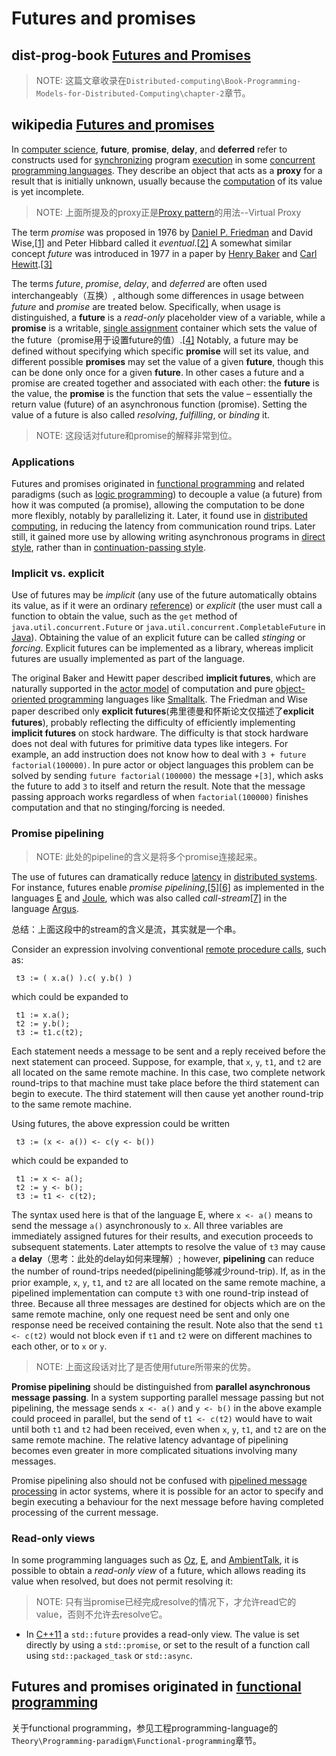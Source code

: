 # Futures and promises



## dist-prog-book [Futures and Promises](http://dist-prog-book.com/chapter/2/futures.html)

> NOTE: 这篇文章收录在`Distributed-computing\Book-Programming-Models-for-Distributed-Computing\chapter-2`章节。

## wikipedia [Futures and promises](https://en.wikipedia.org/wiki/Futures_and_promises)

In [computer science](https://en.wikipedia.org/wiki/Computer_science), **future**, **promise**, **delay**, and **deferred** refer to constructs used for [synchronizing](https://en.wikipedia.org/wiki/Synchronization_(computer_science)) program [execution](https://en.wikipedia.org/wiki/Execution_(computing)) in some [concurrent programming languages](https://en.wikipedia.org/wiki/Concurrent_programming_language). They describe an object that acts as a **proxy** for a result that is initially unknown, usually because the [computation](https://en.wikipedia.org/wiki/Computation) of its value is yet incomplete.

> NOTE: 上面所提及的proxy正是[Proxy pattern](https://en.wikipedia.org/wiki/Proxy_pattern)的用法--Virtual Proxy

The term *promise* was proposed in 1976 by [Daniel P. Friedman](https://en.wikipedia.org/wiki/Daniel_P._Friedman) and David Wise,[[1\]](https://en.wikipedia.org/wiki/Futures_and_promises#cite_note-1) and Peter Hibbard called it *eventual*.[[2\]](https://en.wikipedia.org/wiki/Futures_and_promises#cite_note-2) A somewhat similar concept *future* was introduced in 1977 in a paper by [Henry Baker](https://en.wikipedia.org/wiki/Henry_Baker_(computer_scientist)) and [Carl Hewitt](https://en.wikipedia.org/wiki/Carl_Hewitt).[[3\]](https://en.wikipedia.org/wiki/Futures_and_promises#cite_note-3)

The terms *future*, *promise*, *delay*, and *deferred* are often used interchangeably（互换）, although some differences in usage between *future* and *promise* are treated below. Specifically, when usage is distinguished, a **future** is a *read-only* placeholder view of a variable, while a **promise** is a writable, [single assignment](https://en.wikipedia.org/wiki/Single_assignment) container which sets the value of the future（promise用于设置future的值）.[[4\]](https://en.wikipedia.org/wiki/Futures_and_promises#cite_note-4) Notably, a future may be defined without specifying which specific **promise** will set its value, and different possible **promises** may set the value of a given **future**, though this can be done only once for a given **future**. In other cases a future and a promise are created together and associated with each other: the **future** is the value, the **promise** is the function that sets the value – essentially the return value (future) of an asynchronous function (promise). Setting the value of a future is also called *resolving*, *fulfilling*, or *binding* it.

> NOTE: 这段话对future和promise的解释非常到位。

### Applications

Futures and promises originated in [functional programming](https://en.wikipedia.org/wiki/Functional_programming) and related paradigms (such as [logic programming](https://en.wikipedia.org/wiki/Logic_programming)) to decouple a value (a future) from how it was computed (a promise), allowing the computation to be done more flexibly, notably by parallelizing it. Later, it found use in [distributed computing](https://en.wikipedia.org/wiki/Distributed_computing), in reducing the latency from communication round trips. Later still, it gained more use by allowing writing asynchronous programs in [direct style](https://en.wikipedia.org/wiki/Direct_style), rather than in [continuation-passing style](https://en.wikipedia.org/wiki/Continuation-passing_style).

### Implicit vs. explicit

Use of futures may be *implicit* (any use of the future automatically obtains its value, as if it were an ordinary [reference](https://en.wikipedia.org/wiki/Reference_(programming))) or *explicit* (the user must call a function to obtain the value, such as the `get` method of `java.util.concurrent.Future` or `java.util.concurrent.CompletableFuture` in [Java](https://en.wikipedia.org/wiki/Java_(programming_language))). Obtaining the value of an explicit future can be called *stinging* or *forcing*. Explicit futures can be implemented as a library, whereas implicit futures are usually implemented as part of the language.

The original Baker and Hewitt paper described **implicit futures**, which are naturally supported in the [actor model](https://en.wikipedia.org/wiki/Actor_model) of computation and pure [object-oriented programming](https://en.wikipedia.org/wiki/Object-oriented_programming) languages like [Smalltalk](https://en.wikipedia.org/wiki/Smalltalk). The Friedman and Wise paper described only **explicit futures**(弗里德曼和怀斯论文仅描述了**explicit futures**), probably reflecting the difficulty of efficiently implementing **implicit futures** on stock hardware. The difficulty is that stock hardware does not deal with futures for primitive data types like integers. For example, an add instruction does not know how to deal with `3 + future factorial(100000)`. In pure actor or object languages this problem can be solved by sending `future factorial(100000)` the message `+[3]`, which asks the future to add `3` to itself and return the result. Note that the message passing approach works regardless of when `factorial(100000)` finishes computation and that no stinging/forcing is needed.

### Promise pipelining

> NOTE: 此处的pipeline的含义是将多个promise连接起来。

The use of futures can dramatically reduce [latency](https://en.wikipedia.org/wiki/Latency_(engineering)) in [distributed systems](https://en.wikipedia.org/wiki/Distributed_computing). For instance, futures enable *promise pipelining*,[[5\]](https://en.wikipedia.org/wiki/Futures_and_promises#cite_note-5)[[6\]](https://en.wikipedia.org/wiki/Futures_and_promises#cite_note-6) as implemented in the languages [E](https://en.wikipedia.org/wiki/E_(programming_language)) and [Joule](https://en.wikipedia.org/wiki/Joule_(programming_language)), which was also called *call-stream*[[7\]](https://en.wikipedia.org/wiki/Futures_and_promises#cite_note-SIGPLAN_pp._260-7) in the language [Argus](https://en.wikipedia.org/wiki/Argus_(programming_language)).

总结：上面这段中的stream的含义是流，其实就是一个串。

Consider an expression involving conventional [remote procedure calls](https://en.wikipedia.org/wiki/Remote_procedure_call), such as:

```
 t3 := ( x.a() ).c( y.b() )
```

which could be expanded to

```E
 t1 := x.a();
 t2 := y.b();
 t3 := t1.c(t2);
```

Each statement needs a message to be sent and a reply received before the next statement can proceed. Suppose, for example, that `x`, `y`, `t1`, and `t2` are all located on the same remote machine. In this case, two complete network round-trips to that machine must take place before the third statement can begin to execute. The third statement will then cause yet another round-trip to the same remote machine.

Using futures, the above expression could be written

```E
 t3 := (x <- a()) <- c(y <- b())
```

which could be expanded to

```E
 t1 := x <- a();
 t2 := y <- b();
 t3 := t1 <- c(t2);
```

The syntax used here is that of the language E, where `x <- a()` means to send the message `a()` asynchronously to `x`. All three variables are immediately assigned futures for their results, and execution proceeds to subsequent statements. Later attempts to resolve the value of `t3` may cause a **delay**（思考：此处的delay如何来理解）; however, **pipelining** can reduce the number of round-trips needed(pipelining能够减少round-trip). If, as in the prior example, `x`, `y`, `t1`, and `t2` are all located on the same remote machine, a pipelined implementation can compute `t3` with one round-trip instead of three. Because all three messages are destined for objects which are on the same remote machine, only one request need be sent and only one response need be received containing the result. Note also that the send `t1 <- c(t2)` would not block even if `t1` and `t2` were on different machines to each other, or to `x` or `y`.

> NOTE: 上面这段话对比了是否使用future所带来的优势。

**Promise pipelining** should be distinguished from **parallel asynchronous message passing**. In a system supporting parallel message passing but not pipelining, the message sends `x <- a()` and `y <- b()` in the above example could proceed in parallel, but the send of `t1 <- c(t2)` would have to wait until both `t1` and `t2` had been received, even when `x`, `y`, `t1`, and `t2` are on the same remote machine. The relative latency advantage of pipelining becomes even greater in more complicated situations involving many messages.

Promise pipelining also should not be confused with [pipelined message processing](https://en.wikipedia.org/wiki/Actor_model#No_requirement_on_order_of_message_arrival) in actor systems, where it is possible for an actor to specify and begin executing a behaviour for the next message before having completed processing of the current message.

### Read-only views

In some programming languages such as [Oz](https://en.wikipedia.org/wiki/Oz_(programming_language)), [E](https://en.wikipedia.org/wiki/E_(programming_language)), and [AmbientTalk](https://en.wikipedia.org/wiki/AmbientTalk), it is possible to obtain a *read-only view* of a future, which allows reading its value when resolved, but does not permit resolving it:

> NOTE: 只有当promise已经完成resolve的情况下，才允许read它的value，否则不允许去resolve它。

- In [C++11](https://en.wikipedia.org/wiki/C%2B%2B11) a `std::future` provides a read-only view. The value is set directly by using a `std::promise`, or set to the result of a function call using `std::packaged_task` or `std::async`.



## Futures and promises originated in [functional programming](https://en.wikipedia.org/wiki/Functional_programming) 

关于functional programming，参见工程programming-language的`Theory\Programming-paradigm\Functional-programming`章节。